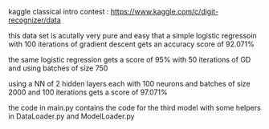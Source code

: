 kaggle classical intro contest : https://www.kaggle.com/c/digit-recognizer/data

this data set is acutally very pure and easy that a simple logistic regressoin with 100 iterations of gradient descent gets an accuracy score of 92.071%

the same logistic regression gets a score of 95% with 50 iterations  of GD and using batches of size 750

using a NN of 2 hidden layers each with 100 neurons and batches of size 2000 and 100 iterations gets a score of 97.071%

the code in main.py contains the code for the third model with some helpers in DataLoader.py and ModelLoader.py